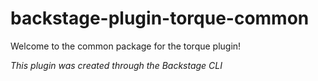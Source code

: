 # backstage-plugin-torque-common

Welcome to the common package for the torque plugin!

_This plugin was created through the Backstage CLI_

